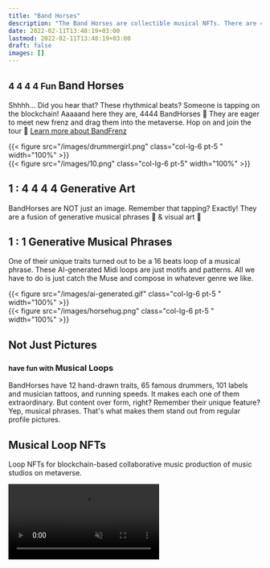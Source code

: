 ```yaml
---
title: "Band Horses"
description: "The Band Horses are collectible musical NFTs. There are 4444 of them tapping on the blockchain."
date: 2022-02-11T13:48:19+03:00
lastmod: 2022-02-11T13:48:19+03:00
draft: false
images: []
---
```

<div class="row my-5 py-5" >
<div class="col-lg-6">

## <small class="text-muted">4 4 4 4 Fun </small> Band Horses

Shhhh... Did you hear that? These rhythmical beats? Someone is tapping on the blockchain! Aaaaand here they are, 4444 BandHorses 🐴 They are eager to meet new frenz and drag them into the metaverse. Hop on and join the tour 🎫
[Learn more about BandFrenz <i class="bi bi-arrow-right-short"></i>](/tour-dates)

</div>
{{< figure src="/images/drummergirl.png" class="col-lg-6 pt-5 " width="100%"  >}}
</div>

<div class="row my-5 py-5">
{{< figure src="/images/10.png" class="col-lg-6 pt-5" width="100%" >}}
<div class="col-lg-6  my-5 py-5">

## 1 : 4 4 4 4 Generative Art

BandHorses are NOT just an image. Remember that tapping? Exactly! They are a fusion of generative musical phrases 🎵 & visual art 🎨

</div>
</div>

<div class="row my-5 py-5">
<div class="col-lg-6 pt-5 mt-5">

## 1 : 1 Generative Musical Phrases

One of their unique traits turned out to be a 16 beats loop of a musical phrase. These AI-generated Midi loops are just motifs and patterns. All we have to do is just catch the Muse and compose in whatever genre we like.
</div>
{{< figure src="/images/ai-generated.gif" class="col-lg-6 pt-5 " width="100%" >}}
</div>

<div class="row my-5 py-5" >
{{< figure src="/images/horsehug.png" class="col-lg-6 pt-5 " width="100%"  >}}
<div class="col-lg-6">

## Not Just Pictures

### <small class="text-muted">have fun with </small> Musical Loops

BandHorses have 12 hand-drawn traits, 65 famous drummers, 101 labels and musician tattoos, and running speeds. It makes each one of them extraordinary. But content over form, right? Remember their unique feature? Yep, musical phrases. That's what makes them stand out from regular profile pictures.

</div>
</div>

<div class="row my-5 py-5">
<div class="col-lg-6 pt-5">

## Musical Loop NFTs

Loop NFTs for blockchain-based collaborative music production of music studios on metaverse.

</div>
<div class="col-lg-6" width="100%"><video controls src="/videos/Musical-Loop-NFTs.mp4" muted="true"></video></div>
</div>

[1]: #musical-loop-nfts "Musical Loop NFTs"
[2]: /utility/rarity/ "Rarity"
